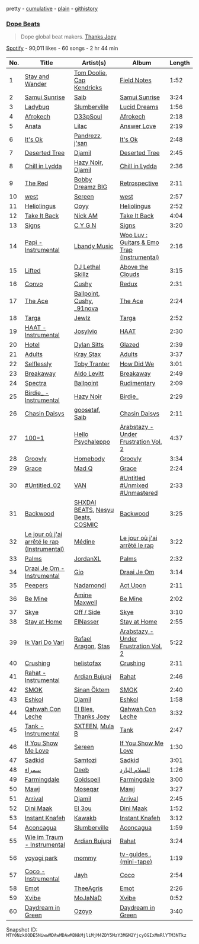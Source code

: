 pretty - [cumulative](/playlists/cumulative/37i9dQZF1DWZn5qrhqBJgl.md) - [plain](/playlists/plain/37i9dQZF1DWZn5qrhqBJgl) - [githistory](https://github.githistory.xyz/mackorone/spotify-playlist-archive/blob/main/playlists/plain/37i9dQZF1DWZn5qrhqBJgl)

### [Dope Beats](https://open.spotify.com/playlist/37i9dQZF1DWZn5qrhqBJgl)

> Dope global beat makers\. <a href="spotify:artist:4fOizZJsCaT3RYpqNdeGKk">Thanks Joey</a>

[Spotify](https://open.spotify.com/user/spotify) - 90,011 likes - 60 songs - 2 hr 44 min

| No. | Title | Artist(s) | Album | Length |
|---|---|---|---|---|
| 1 | [Stay and Wander](https://open.spotify.com/track/0Hm8vke3rwzGKm5sBpY762) | [Tom Doolie](https://open.spotify.com/artist/4C7NcNb9V6lakzMGHQlm8i), [Cap Kendricks](https://open.spotify.com/artist/3Nc3vycu3NLmfOLxGKPXLj) | [Field Notes](https://open.spotify.com/album/2JPUrDwBhVpbskpK0pPQX1) | 1:52 |
| 2 | [Samui Sunrise](https://open.spotify.com/track/1D9DJXFwwB91MBatZ7wnSv) | [Saib](https://open.spotify.com/artist/6N4HlHINMvoTyAL0yhBUCk) | [Samui Sunrise](https://open.spotify.com/album/11SEX74GX3RCdRtrle8dKv) | 3:24 |
| 3 | [Ladybug](https://open.spotify.com/track/0mPnvBoUK9kNDHufFrh9Vb) | [Slumberville](https://open.spotify.com/artist/2c0SyAUT82Al3gJQ3uezBv) | [Lucid Dreams](https://open.spotify.com/album/273zbmoNYTJDuyeiaVahl0) | 1:56 |
| 4 | [Afrokech](https://open.spotify.com/track/3pPvIIHgfuAPgn9nJ5xW23) | [D33pSoul](https://open.spotify.com/artist/2HZLJwBLZN8etpz2ZvHqlL) | [Afrokech](https://open.spotify.com/album/4lXI38vVvwwbmiFB2vEB5o) | 2:18 |
| 5 | [Anata](https://open.spotify.com/track/5iU6aWGsSsc0Ln0Bf7GDyz) | [Lilac](https://open.spotify.com/artist/3wKV11EdqfY7lFaUeDUEC1) | [Answer Love](https://open.spotify.com/album/4zidnQ8OvxIzMmpcYNDie1) | 2:19 |
| 6 | [It's Ok](https://open.spotify.com/track/19K24V0kGvNLFYCR8jMs88) | [Pandrezz](https://open.spotify.com/artist/65ZGdYSRT3Rmv6P7DN4XCC), [j'san](https://open.spotify.com/artist/5iMUho98faEp2w6j5p44PH) | [It's Ok](https://open.spotify.com/album/0sDMveXrOxXh8eYtdREMek) | 2:48 |
| 7 | [Deserted Tree](https://open.spotify.com/track/3qhJ26BGjhOLOFfdNtFOgd) | [Djamil](https://open.spotify.com/artist/0AgRxCF9PsEjvJvsWDvjJA) | [Deserted Tree](https://open.spotify.com/album/5fr2qkbIr8nqvexltrf1E1) | 2:45 |
| 8 | [Chill in Lydda](https://open.spotify.com/track/205BdRvvSaHf4LldyoRIkM) | [Hazy Noir](https://open.spotify.com/artist/4sPjujW6QsBuHU1KKs6cPY), [Djamil](https://open.spotify.com/artist/0AgRxCF9PsEjvJvsWDvjJA) | [Chill in Lydda](https://open.spotify.com/album/2oJRkGteUQziUCaE16Gxvu) | 2:36 |
| 9 | [The Red](https://open.spotify.com/track/2w67xp8vRX5ucbjac7fslS) | [Bobby Dreamz BIG](https://open.spotify.com/artist/3WEutW4SLc7V9PiKTDM7bD) | [Retrospective](https://open.spotify.com/album/4922ftLUafUKJBk7pB1MNQ) | 2:11 |
| 10 | [west](https://open.spotify.com/track/53euCZa2GQ6kN18ZxU1dbf) | [Sereen](https://open.spotify.com/artist/7rB1y5WUwQqiiCmNxFzunH) | [west](https://open.spotify.com/album/2KRk8B1FmtNsMJQAVPsauR) | 2:57 |
| 11 | [Heliolingus](https://open.spotify.com/track/27Z1479QzFOWOaSRbWpgEu) | [Ooyy](https://open.spotify.com/artist/0xe3AMjZeR6z3g4O6Vppjq) | [Heliolingus](https://open.spotify.com/album/2lLzW831DY8i0fHoDeSAF0) | 2:52 |
| 12 | [Take It Back](https://open.spotify.com/track/4SMzmquqMX6TEF6KIYWrBC) | [Nick AM](https://open.spotify.com/artist/1uPP0SnAHHgGKS0WqbSYwe) | [Take It Back](https://open.spotify.com/album/361cpEjJRfINouKxchrnOj) | 4:04 |
| 13 | [Signs](https://open.spotify.com/track/6K4UmGe34YIIdnmFfSB6jP) | [C Y G N](https://open.spotify.com/artist/6OgHTWl7y9oeccoxeXXDPn) | [Signs](https://open.spotify.com/album/6A3ddeuWO08Vezfc0ArP7N) | 3:20 |
| 14 | [Papi \- Instrumental](https://open.spotify.com/track/1VeFGeFeMw607RUCZKzgJa) | [Lbandy Music](https://open.spotify.com/artist/0KgDFmrEx0ezsgblUjCxoA) | [Woo Luv : Guitars & Emo Trap \(Instrumental\)](https://open.spotify.com/album/7j0aJqD2B3VvPYPzlSSyOc) | 2:16 |
| 15 | [Lifted](https://open.spotify.com/track/7Gtaq3mJs8K4CY58TjCk9j) | [DJ Lethal Skillz](https://open.spotify.com/artist/7F3kgeoTzXbi5JLPylw4qW) | [Above the Clouds](https://open.spotify.com/album/0An0CtQgoD3lTBajLZ5BKT) | 3:15 |
| 16 | [Convo](https://open.spotify.com/track/38bkmIxxZMQC1f6m0JXFl6) | [Cushy](https://open.spotify.com/artist/6L1Baujfn33sG3PXou8n1q) | [Redux](https://open.spotify.com/album/1shfaj98aEPsCz6k6B2O9o) | 2:31 |
| 17 | [The Ace](https://open.spotify.com/track/3YphbgGJ1GfEGhMmIOthk6) | [Ballpoint](https://open.spotify.com/artist/5vbgY6zVUKz1haJv618QvC), [Cushy](https://open.spotify.com/artist/6L1Baujfn33sG3PXou8n1q), [\_91nova](https://open.spotify.com/artist/0fZYZqIGnT5RimC1YWfWP2) | [The Ace](https://open.spotify.com/album/1zg8XpwtPKoLgGurMkz5Op) | 2:24 |
| 18 | [Targa](https://open.spotify.com/track/3plV0LOsX8KuJ3zWzB97Lc) | [Jewlz](https://open.spotify.com/artist/1WRtwhuCTk1CuKBkr8fHkt) | [Targa](https://open.spotify.com/album/1tgeNyPWndmO5FN0xvZFC3) | 2:52 |
| 19 | [HAAT \- Instrumental](https://open.spotify.com/track/0pnrPBK0MYReAMf6l4RTWf) | [Josylvio](https://open.spotify.com/artist/1wFoE1RwBMWoWkXcFrCgsx) | [HAAT](https://open.spotify.com/album/2U7D4ig5znapF4r32R2mFn) | 2:30 |
| 20 | [Hotel](https://open.spotify.com/track/2JWTVS3ndZcwJrabnCAWvD) | [Dylan Sitts](https://open.spotify.com/artist/6quCxsPM8fOxowmqOx5j93) | [Glazed](https://open.spotify.com/album/25z7PJPi2VM4jg3trb5C12) | 2:39 |
| 21 | [Adults](https://open.spotify.com/track/7qw54hVGKg32hCy37pOkqA) | [Kray Stax](https://open.spotify.com/artist/18U2xdC8wtA3Jl6mQcrjWS) | [Adults](https://open.spotify.com/album/2VS6Va3gr1cGiMi2E9SPPE) | 3:37 |
| 22 | [Selflessly](https://open.spotify.com/track/1tiurfNf4pcUra6NJiJJ1b) | [Toby Tranter](https://open.spotify.com/artist/6jQ21P9GEZfQf4aOMoTYDj) | [How Did We](https://open.spotify.com/album/5fipQ4LDq89FOPhQUd1KpB) | 3:01 |
| 23 | [Breakaway](https://open.spotify.com/track/2G0oEXtrGhy2xJKB2bLhuo) | [Aldo Levitt](https://open.spotify.com/artist/5wWlIBXDyTwVhqpbHrhmjw) | [Breakaway](https://open.spotify.com/album/0aHNCKqYpx2fKtWo5b08Ut) | 2:49 |
| 24 | [Spectra](https://open.spotify.com/track/0wW2h34ktVMnLMKZG57FRk) | [Ballpoint](https://open.spotify.com/artist/5vbgY6zVUKz1haJv618QvC) | [Rudimentary](https://open.spotify.com/album/7H2EfXZ6vwDEcRqg3fWjFy) | 2:09 |
| 25 | [Birdie\_ \- Instrumental](https://open.spotify.com/track/05n4JTIENSHhwsa7aBDvPm) | [Hazy Noir](https://open.spotify.com/artist/4sPjujW6QsBuHU1KKs6cPY) | [Birdie\_](https://open.spotify.com/album/4tkmEfZLyCSUjGwjJsm9Le) | 2:29 |
| 26 | [Chasin Daisys](https://open.spotify.com/track/6Ubd7b9qq9gihaR8WElv7m) | [goosetaf](https://open.spotify.com/artist/46NCqFl8vhQZD77y7XkvJs), [Saib](https://open.spotify.com/artist/6N4HlHINMvoTyAL0yhBUCk) | [Chasin Daisys](https://open.spotify.com/album/7GT5JveFqzf8ugLQOaunBe) | 2:11 |
| 27 | [100=1](https://open.spotify.com/track/77cwNBtWc0sC5R1XAJ703p) | [Hello Psychaleppo](https://open.spotify.com/artist/0yRYo9ej1JqOzFyVvLe00O) | [Arabstazy \- Under Frustration Vol\. 2](https://open.spotify.com/album/57xfOZGUXk91oUUnlMrxPW) | 4:37 |
| 28 | [Groovly](https://open.spotify.com/track/6jJb757pFbYEXjuWAJUcw6) | [Homebody](https://open.spotify.com/artist/6JHNIy8sGnVh5YrdVVAIuY) | [Groovly](https://open.spotify.com/album/2tBeBG1bZBtHDZAN3H8F7E) | 3:34 |
| 29 | [Grace](https://open.spotify.com/track/2YOLzRGMjNSgZ3KZimG2Rg) | [Mad Q](https://open.spotify.com/artist/0yZLorpKt2NmXzVuaix3x4) | [Grace](https://open.spotify.com/album/49khuIg6AMmQiF98bSxiSi) | 2:24 |
| 30 | [\#Untitled\_02](https://open.spotify.com/track/4Qtf6z4zAzdciFZURPPjs8) | [VAN](https://open.spotify.com/artist/6awrCroyD97KIRrAP7wFbh) | [\#Untitled \#Unmixed \#Unmastered](https://open.spotify.com/album/3dFLQQsfPamyMVeMIj6Rt8) | 2:33 |
| 31 | [Backwood](https://open.spotify.com/track/5JdZhHy9TWpXGwvVoXQJyF) | [SHXDAI BEATS](https://open.spotify.com/artist/77xAqQMe40k0KyrVhfPaa4), [Nesyu Beats](https://open.spotify.com/artist/13jVsjl8pYgoBgRXfBDtw8), [COSMIC](https://open.spotify.com/artist/0P6SmB8elxzeozfjNPYjkX) | [Backwood](https://open.spotify.com/album/1zxoOPYrefFbFXNEdQK92v) | 3:25 |
| 32 | [Le jour où j'ai arrêté le rap \(Instrumental\)](https://open.spotify.com/track/4SRYBEVd6ChjJYBhaObHpk) | [Médine](https://open.spotify.com/artist/1afjj7vSBkpIjkiJdSV6bV) | [Le jour où j'ai arrêté le rap](https://open.spotify.com/album/5h0M4Xlf1r5mYvjhKTMrzY) | 3:22 |
| 33 | [Palms](https://open.spotify.com/track/7qv2HDiHFE1ln2VfLtOxFh) | [JordanXL](https://open.spotify.com/artist/2GB80HjPXBHPNH6DoUC0bq) | [Palms](https://open.spotify.com/album/6U4DUbGERHdkeYDvBRKZ45) | 2:32 |
| 34 | [Draai Je Om \- Instrumental](https://open.spotify.com/track/7KVqGZPu3a2IaCUx6wbXLR) | [Gio](https://open.spotify.com/artist/6EYEbuEhF2WMVU47iUJNBS) | [Draai Je Om](https://open.spotify.com/album/75LwEJvg8k29QAbzPGQXaf) | 3:14 |
| 35 | [Peepers](https://open.spotify.com/track/2QOgqwD5LGbYjneDPaO8Lq) | [Nadamondi](https://open.spotify.com/artist/4y5xvBnDBSkmelTGDShAhJ) | [Act Upon](https://open.spotify.com/album/4SuOSkTWZgHNY2HAD8SDmB) | 2:11 |
| 36 | [Be Mine](https://open.spotify.com/track/0H1tDY1dWsJk4f7Y9TmzdN) | [Amine Maxwell](https://open.spotify.com/artist/7fBgvBDrg5ZA7YvweEd1Ii) | [Be Mine](https://open.spotify.com/album/3D4AoTdYFTk0kWbSd9kBR8) | 2:02 |
| 37 | [Skye](https://open.spotify.com/track/3zwh6p8XI0Afw46DUkijRd) | [Off / Side](https://open.spotify.com/artist/5vAjIRFvJZWeqcIDrWD9uR) | [Skye](https://open.spotify.com/album/5sQMdn4wUgSkwz3XzyfzgT) | 3:10 |
| 38 | [Stay at Home](https://open.spotify.com/track/1wuw2GQNMCx8H5b6ax3Twr) | [ElNasser](https://open.spotify.com/artist/3D5Jdjpumogr3FInXkSP7R) | [Stay at Home](https://open.spotify.com/album/61k37mAg1fytpQuGhzKwOL) | 2:55 |
| 39 | [Ik Vari Do Vari](https://open.spotify.com/track/6tEhSz0ct5TlKXBsSNWIHa) | [Rafael Aragon](https://open.spotify.com/artist/4WPMUBMIM4Pv1T4Qq3DIPs), [Stas](https://open.spotify.com/artist/1nqPoRk7WaEiRBTNn6NFyG) | [Arabstazy \- Under Frustration Vol\. 2](https://open.spotify.com/album/57xfOZGUXk91oUUnlMrxPW) | 5:22 |
| 40 | [Crushing](https://open.spotify.com/track/3tYmkRTiIWqJxz9XqSAQCS) | [helistofax](https://open.spotify.com/artist/1OFeufWeaCNizpr4djN3qW) | [Crushing](https://open.spotify.com/album/0cAXEMWNAvsGfc6t2AIutV) | 2:11 |
| 41 | [Rahat \- Instrumental](https://open.spotify.com/track/0eIZJWahC3DUH6UxH5z9o5) | [Ardian Bujupi](https://open.spotify.com/artist/0pOruKWwgyqSLZhn4Xovs9) | [Rahat](https://open.spotify.com/album/3mM3HpK7WiItHlCk9uRnII) | 2:46 |
| 42 | [SMOK](https://open.spotify.com/track/5XpYOIYN3y5ggxZvbul5VV) | [Sinan Öktem](https://open.spotify.com/artist/55e2OO6vymJkgUHIrp3xfv) | [SMOK](https://open.spotify.com/album/4LJj9F5Y9gzeCQzO2sc5x7) | 2:40 |
| 43 | [Eshkol](https://open.spotify.com/track/5MlDCzLbDIMw1ZdfkI7rCQ) | [Djamil](https://open.spotify.com/artist/0AgRxCF9PsEjvJvsWDvjJA) | [Eshkol](https://open.spotify.com/album/4vuuyt8VMuzSOzjKkVzDeV) | 1:58 |
| 44 | [Qahwah Con Leche](https://open.spotify.com/track/3tUdYudStuFWmlb43jvo24) | [El Bles](https://open.spotify.com/artist/13jGZidP6rRBpqAQUTZLhL), [Thanks Joey](https://open.spotify.com/artist/4fOizZJsCaT3RYpqNdeGKk) | [Qahwah Con Leche](https://open.spotify.com/album/4qhILwo49DJUZLXEaaM0fF) | 3:32 |
| 45 | [Tank \- Instrumental](https://open.spotify.com/track/6Q7nTYBffkZSNebWmz0XSQ) | [SXTEEN](https://open.spotify.com/artist/3vioxUBsBBi7pmXx4KG5Vg), [Mula B](https://open.spotify.com/artist/6zEaCvF0CqEHs7kFyBkLHi) | [Tank](https://open.spotify.com/album/2Q1wocAY05F8VaxnXqfVZM) | 2:47 |
| 46 | [If You Show Me Love](https://open.spotify.com/track/60xIJpG6Iah0i5IQxyRlXK) | [Sereen](https://open.spotify.com/artist/7rB1y5WUwQqiiCmNxFzunH) | [If You Show Me Love](https://open.spotify.com/album/6O0f7boDgPl6KhA1YIAR2i) | 1:30 |
| 47 | [Sadkid](https://open.spotify.com/track/096msV2KaAwqi5P0PWJqfb) | [Samtozi](https://open.spotify.com/artist/263DDNMHg38ycXZLljVMPY) | [Sadkid](https://open.spotify.com/album/56frZIAiRNfLJkSUeNhPMp) | 3:01 |
| 48 | [سمراء](https://open.spotify.com/track/2qfcSQjjn699Zp0uFiUUBX) | [Deeb](https://open.spotify.com/artist/7pjuu5qyxT0hyCdUbhmyDt) | [السلام البارد](https://open.spotify.com/album/5RkeVX6ftHFDMBkNlCzt0C) | 1:26 |
| 49 | [Farmingdale](https://open.spotify.com/track/2JT5TckTZ2eLRMUeT4c3vJ) | [Goldspell](https://open.spotify.com/artist/2gmP9WC9aV1ETtETCW0yF1) | [Farmingdale](https://open.spotify.com/album/0H08iAhi6Cv8iSh2QfZBuO) | 3:00 |
| 50 | [Mawj](https://open.spotify.com/track/4x7i7pSaI036ZYYeTwBLou) | [Moseqar](https://open.spotify.com/artist/5fHVckjK8GV0abZUYPt3kH) | [Mawj](https://open.spotify.com/album/3ylLnuEqOipXkEbJcHGj7W) | 3:27 |
| 51 | [Arrival](https://open.spotify.com/track/7uzPqqddeuLnSf22N4nCJm) | [Djamil](https://open.spotify.com/artist/0AgRxCF9PsEjvJvsWDvjJA) | [Arrival](https://open.spotify.com/album/5LNZcwaftnv3Guu9h7wtAe) | 2:45 |
| 52 | [Dini Maak](https://open.spotify.com/track/5q8EKTjlWkcMjoMWCdHeHb) | [El 3ou](https://open.spotify.com/artist/38h3VqFpjD1n62bnLXq6B9) | [Dini Maak](https://open.spotify.com/album/3wwQ2C251PhaWMg4HOJKNg) | 1:52 |
| 53 | [Instant Knafeh](https://open.spotify.com/track/6rjwVNcnNnIuHJtDKksKec) | [Kawakb](https://open.spotify.com/artist/5wkaR7CTqFNnNg9K0cGcSp) | [Instant Knafeh](https://open.spotify.com/album/3W75uqmteAdzH7BaJjWVbz) | 3:12 |
| 54 | [Aconcagua](https://open.spotify.com/track/10wIWe1nfH6zwVslqX3Xoy) | [Slumberville](https://open.spotify.com/artist/2c0SyAUT82Al3gJQ3uezBv) | [Aconcagua](https://open.spotify.com/album/5r9UhYM9Qlu6MgGpsxW291) | 1:59 |
| 55 | [Wie im Traum \- Instrumental](https://open.spotify.com/track/2XlOrYMsqtvxFTtO3ktDhQ) | [Ardian Bujupi](https://open.spotify.com/artist/0pOruKWwgyqSLZhn4Xovs9) | [Rahat](https://open.spotify.com/album/3mM3HpK7WiItHlCk9uRnII) | 3:24 |
| 56 | [yoyogi park](https://open.spotify.com/track/2ZR0mEea2xskfYAuWlhV81) | [mommy](https://open.spotify.com/artist/0DJoMHFNyxWdoGqi8XMdfk) | [tv\-guides \. \(mini\-tape\)](https://open.spotify.com/album/5PVs5XNLertK5QGHzoZmGi) | 1:19 |
| 57 | [Coco \- Instrumental](https://open.spotify.com/track/1xt1HCunOlnrI5UiPNAZaM) | [Jayh](https://open.spotify.com/artist/1eLxAzPSnsl03ajNNihddF) | [Coco](https://open.spotify.com/album/0bil6MWGHYccY9YHiwiJgK) | 2:54 |
| 58 | [Emot](https://open.spotify.com/track/62ej1SzgHt0FU9nP43qQZs) | [TheeAgris](https://open.spotify.com/artist/6je5mA0FQskRZ5PHgxczTB) | [Emot](https://open.spotify.com/album/0LvbwjOGgBviZPFgTpJQf7) | 2:26 |
| 59 | [Xvibe](https://open.spotify.com/track/0jDRb7fzYpHLHodknLCmBt) | [MoJaNaD](https://open.spotify.com/artist/1LTJFwU5wuzqgYWzvkqBix) | [Xvibe](https://open.spotify.com/album/6W7b9RFrdBE29953myz6b7) | 0:52 |
| 60 | [Daydream in Green](https://open.spotify.com/track/3ig0oMG2de0KiuMlHIyfgB) | [Ozoyo](https://open.spotify.com/artist/1c47yZHEy5HSqth3hexuIe) | [Daydream in Green](https://open.spotify.com/album/3nkRVQuQNbFm3sid5OPCOR) | 3:40 |

Snapshot ID: `MTY0Nzk0ODE5NiwwMDAwMDAwMDNkMjliMjM4ZDY5MzY3MGM2YjcyOGIxMmRlYTM3NTkz`
